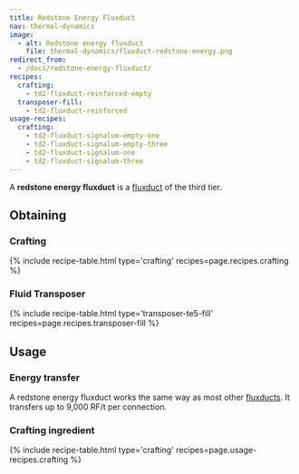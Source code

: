 ```yaml
---
title: Redstone Energy Fluxduct
nav: thermal-dynamics
image:
  - alt: Redstone energy fluxduct
    file: thermal-dynamics/fluxduct-redstone-energy.png
redirect_from:
  - /docs/redstone-energy-fluxduct/
recipes:
  crafting:
    - td2-fluxduct-reinforced-empty
  transposer-fill:
    - td2-fluxduct-reinforced
usage-recipes:
  crafting:
    - td2-fluxduct-signalum-empty-one
    - td2-fluxduct-signalum-empty-three
    - td2-fluxduct-signalum-one
    - td2-fluxduct-signalum-three
---
```


A **redstone energy fluxduct** is a [fluxduct](/docs/thermal-dynamics/fluxducts/) of the third
tier.


Obtaining
---------

### Crafting
{% include recipe-table.html type='crafting' recipes=page.recipes.crafting %}

### Fluid Transposer
{% include recipe-table.html type='transposer-te5-fill' recipes=page.recipes.transposer-fill %}


Usage
-----

### Energy transfer
A redstone energy fluxduct works the same way as most other
[fluxducts](/docs/thermal-dynamics/fluxducts/). It transfers up to 9,000 RF/t per connection.

### Crafting ingredient
{% include recipe-table.html type='crafting' recipes=page.usage-recipes.crafting %}
